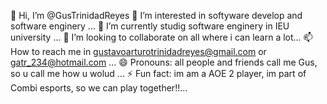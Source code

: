 👋 Hi, I’m @GusTrinidadReyes
👀 I’m interested in softyware develop and software enginery ...
🌱 I’m currently studig software enginery in IEU university ...
💞️ I’m looking to collaborate on all where i can learn a lot...
📫 How to reach me in gustavoarturotrinidadreyes@gmail.com or gatr_234@hotmail.com ...
😄 Pronouns: all people and friends call me Gus, so u call me how u wolud ...
⚡ Fun fact: im am a AOE 2 player, im part of Combi esports, so we can play together!!...
